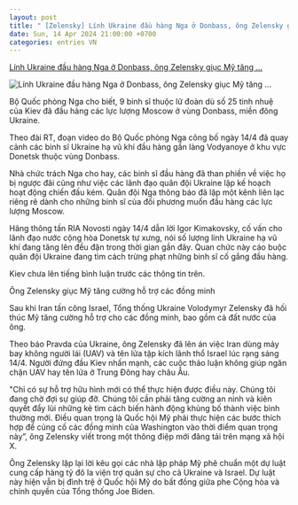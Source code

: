 ```yaml
---
layout: post
title: " [Zelensky] Lính Ukraine đầu hàng Nga ở Donbass, ông Zelensky giục Mỹ tăng ..."
date: Sun, 14 Apr 2024 21:00:00 +0700
categories: entries VN
---
```

[Lính Ukraine đầu hàng Nga ở Donbass, ông Zelensky giục Mỹ tăng ...](https://vietnamnet.vn/linh-ukraine-dau-hang-nga-o-donbass-ong-zelensky-giuc-my-tang-ho-tro-dong-minh-2270435.html)

![Lính Ukraine đầu hàng Nga ở Donbass, ông Zelensky giục Mỹ tăng ...](https://static-images.vnncdn.net/files/publish/2024/4/14/linh-ukraine-dau-hang-nga-o-donbass-ong-zelensky-giuc-my-tang-ho-tro-dong-minh-852.gif)

Bộ Quốc phòng Nga cho biết, 9 binh sĩ thuộc lữ đoàn dù số 25 tinh nhuệ của Kiev đã đầu hàng các lực lượng Moscow ở vùng Donbass, miền đông Ukraine.

Theo đài RT, đoạn video do Bộ Quốc phòng Nga công bố ngày 14/4 đã quay cảnh các binh sĩ Ukraine hạ vũ khí đầu hàng gần làng Vodyanoye ở khu vực Donetsk thuộc vùng Donbass.

Nhà chức trách Nga cho hay, các binh sĩ đầu hàng đã than phiền về việc họ bị ngược đãi cũng như việc các lãnh đạo quân đội Ukraine lập kế hoạch hoạt động chiến đấu kém. Quân đội Nga thông báo đã lập một kênh liên lạc riêng rẽ dành cho những binh sĩ của đối phương muốn đầu hàng các lực lượng Moscow.

Hãng thông tấn RIA Novosti ngày 14/4 dẫn lời Igor Kimakovsky, cố vấn cho lãnh đạo nước cộng hòa Donetsk tự xưng, nói số lượng lính Ukraine hạ vũ khí đang tăng lên đều đặn trong thời gian gần đây. Quan chức này cáo buộc quân đội Ukraine đang tìm cách trừng phạt những binh sĩ cố gắng đầu hàng.

Kiev chưa lên tiếng bình luận trước các thông tin trên.

Ông Zelensky giục Mỹ tăng cường hỗ trợ các đồng minh

Sau khi Iran tấn công Israel, Tổng thống Ukraine Volodymyr Zelensky đã hối thúc Mỹ tăng cường hỗ trợ cho các đồng minh, bao gồm cả đất nước của ông.

Theo báo Pravda của Ukraine, ông Zelensky đã lên án việc Iran dùng máy bay không người lái (UAV) và tên lửa tập kích lãnh thổ Israel lúc rạng sáng 14/4. Người đứng đầu Kiev nhấn mạnh, các cuộc thảo luận không giúp ngăn chặn UAV hay tên lửa ở Trung Đông hay châu Âu.

"Chỉ có sự hỗ trợ hữu hình mới có thể thực hiện được điều này. Chúng tôi đang chờ đợi sự giúp đỡ. Chúng tôi cần phải tăng cường an ninh và kiên quyết đẩy lùi những kẻ tìm cách biến hành động khủng bố thành việc bình thường mới. Điều quan trọng là Quốc hội Mỹ phải thực hiện các bước thích hợp để củng cố các đồng minh của Washington vào thời điểm quan trọng này”, ông Zelensky viết trong một thông điệp mới đăng tải trên mạng xã hội X.

Ông Zelensky lặp lại lời kêu gọi các nhà lập pháp Mỹ phê chuẩn một dự luật cung cấp hàng tỷ đô la viện trợ quân sự cho cả Ukraine và Israel. Dự luật này hiện vẫn bị đình trệ ở Quốc hội Mỹ do bất đồng giữa phe Cộng hòa và chính quyền của Tổng thống Joe Biden.

